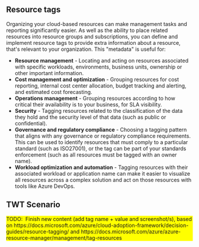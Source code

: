 ## Resource tags

Organizing your cloud-based resources can make management tasks and reporting significantly easier. As well as the ability to place related resources into resource groups and subscriptions, you can define and implement resource tags to provide extra information about a resource, that's relevant to your organization. This "metadata" is useful for:

+ **Resource management** - Locating and acting on resources associated with specific workloads, environments, business units, ownership or other important information.
+ **Cost management and optimization** - Grouping resources for cost reporting, internal cost center allocation, budget tracking and alerting, and estimated cost forecasting.
+ **Operations management** - Grouping resources according to how critical their availability is to your business, for SLA visibility.
+ **Security** - Tagging resources related to the classification of the data they hold and the security level of that data (such as public or confidential).
+ **Governance and regulatory compliance** - Choosing a tagging pattern that aligns with any governance or regulatory compliance requirements. This can be used to identify resources that must comply to a particular standard (such as ISO27001), or the tag can be part of your standards enforcement (such as all resources must be tagged with an owner name).   
+ **Workload optimization and automation** - Tagging resources with their associated workload or application name can make it easier to visualize all resources across a complex solution and act on those resources with tools like Azure DevOps. 

## TWT Scenario
           

<div style="background: yellow;">
TODO: 
Finish new content (add tag name + value and screenshot/s), based on https://docs.microsoft.com/azure/cloud-adoption-framework/decision-guides/resource-tagging/ and https://docs.microsoft.com/azure/azure-resource-manager/management/tag-resources
</div>

